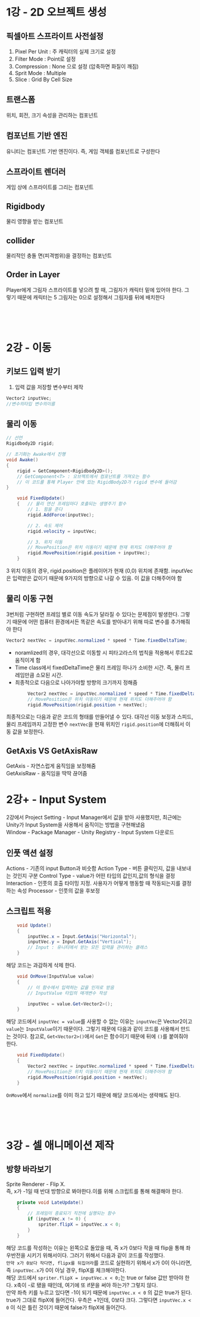 # 1강 - 2D 오브젝트 생성

## 픽셀아트 스프라이트 사전설정
1. Pixel Per Unit : 주 캐릭터의 실제 크기로 설정
2. Filter Mode : Point로 설정
3. Compression : None 으로 설정 (압축하면 화질이 깨짐)
4. Sprit Mode : Multiple 
5. Slice : Grid By Cell Size 

## 트랜스폼
위치, 회전, 크기 속성을 관리하는 컴포넌트

## 컴포넌트 기반 엔진
유니티는 컴포넌트 기반 엔진이다. 즉, 게임 객체를 컴포넌트로 구성한다 

## 스프라이트 렌더러
게임 상에 스프라이트를 그리는 컴포넌트

## Rigidbody
물리 영향을 받는 컴포넌트

## collider
물리적인 충돌 면(피격범위)을 결정하는 컴포넌트

## Order in Layer
Player에게 그림자 스프라이트를 넣으려 할 때, 그림자가 캐릭터 밑에 있어야 한다. 그렇기 때문에 캐릭터는 5 그림자는 0으로 설정해서 그림자를 뒤에 배치한다

<br>
<br>
<br>

# 2강 - 이동

## 키보드 입력 받기
1. 입력 값을 저장할 변수부터 제작
```csharp
Vector2 inputVec;
//변수의타입 변수의이름

```
## 물리 이동
```csharp
// 선언
Rigidbody2D rigid;

// 초기화는 Awake에서 진행
void Awake()
{
    rigid = GetComponent<Rigidbody2D>();
    // GetComponent<T> : 오브젝트에서 컴포넌트를 가져오는 함수
    // 이 코드를 통해 Player 안에 있는 RigidBody2D가 rigid 변수에 들어감
}
```

```csharp
    void FixedUpdate()
    {   // 물리 연산 프레임마다 호출되는 생명주기 함수 
        // 1. 힘을 준다
        rigid.AddForce(inputVec);

        // 2. 속도 제어
        rigid.velocity = inputVec;

        // 3. 위치 이동
        // MovePosition은 위치 이동이기 때문에 현재 위치도 더해주어야 함
        rigid.MovePosition(rigid.position + inputVec);
    }
```
3 위치 이동의 경우, rigid.position은 플레이어가 현재 (0,0) 위치에 존재함. inputVec은 입력받은 값이기 때문에 9가지의 방향으로 나갈 수 있음. 이 값을 더해주어야 함

## 물리 이동 구현

3번처럼 구현하면 프레임 별로 이동 속도가 달라질 수 있다는 문제점이 발생한다. 그렇기 때문에 어떤 컴퓨터 환경에서든 똑같은 속도를 받아내기 위해 따로 변수를 추가해줘야 한다

```csharp
Vector2 nextVec = inputVec.normalized * speed * Time.fixedDeltaTime;
```
- noramlized의 경우, 대각선으로 이동할 시 피타고라스의 법칙을 적용해서 루트2로 움직이게 함
- Time class에서 fixedDeltaTime은 물리 프레임 하나가 소비한 시간. 즉, 물리 프레임만큼 소모된 시간. 
- 최종적으로 다음으로 나아가야할 방향의 크기까지 정해줌  

```csharp
        Vector2 nextVec = inputVec.normalized * speed * Time.fixedDeltaTime;
        // MovePosition은 위치 이동이기 때문에 현재 위치도 더해주어야 함
        rigid.MovePosition(rigid.position + nextVec);
```
최종적으로는 다음과 같은 코드의 형태를 만들어낼 수 있다. 대각선 이동 보정과 스피드, 물리 프레임까지 고정한 변수 `nextVec`을 현재 위치인 `rigid.position`에 더해줘서 이동 값을 보정한다. 

## GetAxis VS GetAxisRaw
GetAxis - 자연스럽게 움직임을 보정해줌<br>
GetAxisRaw - 움직임을 딱딱 끊어줌

# 2강+ - Input System
2강에서 Project Setting - Input Manager에서 값을 받아 사용했지만, 최근에는 Unity가 Input System을 사용해서 움직이는 방법을 구현해냈음 <br>
Window - Package Manager - Unity Registry - Input System 다운로드 <br>

## 인풋 액션 설정
Actions - 기존의 input Button과 비슷함 
Action Type - 버튼 클릭인지, 값을 내보내는 것인지 구분 
Control Type - value가 어떤 타입의 값인지,값의 형식을 결정
Interaction - 인풋의 호출 타이밍 지정. 사용자가 어떻게 행동할 때 작동되는지를 결정하는 속성
Processor - 인풋의 값을 후보정 

## 스크립트 적용
```csharp
    void Update()
    {
        inputVec.x = Input.GetAxis("Horizontal");
        inputVec.y = Input.GetAxis("Vertical");
        // Input : 유니티에서 받는 모든 입력을 관리하는 클래스
    }
```
해당 코드는 과감하게 삭제 한다.

```csharp
    void OnMove(InputValue value)
    {
        // 이 함수에서 입력하는 값을 인자로 받음
        // InputValue 타입의 매개변수 작성 

        inputVec = value.Get<Vector2>();
    }
```
해당 코드에서 `inputVec = value`를 사용할 수 없는 이유는 `inputVec`은 Vector2이고 `value`는 `InputValue`이기 때문이다. 그렇기 때문에 다음과 같이 코드를 사용해서 만드는 것이다. 참고로, `Get<Vector2>()`에서 `Get`은 함수이기 때문에 뒤에 `()`를 붙여줘야 한다. 

```csharp
    void FixedUpdate()
    {
        Vector2 nextVec = inputVec.normalized * speed * Time.fixedDeltaTime;
        // MovePosition은 위치 이동이기 때문에 현재 위치도 더해주어야 함
        rigid.MovePosition(rigid.position + nextVec);
    }

```
`OnMove`에서 `normalize`를 이미 하고 있기 때문에 해당 코드에서는 생략해도 된다.  

<br>
<br>
<br>

# 3강 - 셀 애니메이션 제작
## 방향 바라보기
Sprite Renderer - Flip X. <br>
즉, x가 -1일 때 반대 방향으로 봐야한다.이를 위해 스크립트를 통해 해결해야 한다.

```csharp
    private void LateUpdate()
    {
        // 프레임이 종료되기 직전에 실행되는 함수
        if (inputVec.x != 0) {
            spriter.flipX = inputVec.x < 0;
        }
    }
```
해당 코드를 작성하는 이유는 왼쪽으로 돌았을 때, 즉 x가 0보다 작을 때 flip을 통해 좌우반전을 시키기 위해서이다. 그러기 위해서 다음과 같이 코드를 작성했다. <br>
`만약 x가 0보다 작다면, flipx를 뒤집어라`를 코드로 실현하기 위해서 x가 0이 아니라면, 즉 `inputVec.x`가 0이 아닐 경우, flipX를 체크해야한다. <br>
해당 코드에서 `spriter.flipX = inputVec.x < 0;`는 true or false 값만 받아야 한다. x축이 -로 됐을 때인데, 여기에 또 if문을 써야 하는가? 그렇지 않다. <br>
만약 좌측 키를 누르고 있다면 -1이 되기 때문에 `inputVec.x < 0` 의 값은  true가 된다. true가 그대로 flipX에 들어간다. 우측은 +1인데, 0보다 크다. 그렇다면 `inputVec.x < 0` 이 식은 틀린 것이기 때문에 false가 flipX에 들어간다. 


